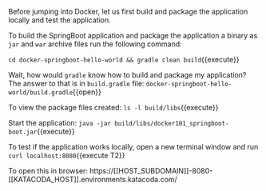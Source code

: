 Before jumping into Docker, let us first build and package the application locally and test the application.

To build the SpringBoot application and package the application a binary as `jar` and `war` archive files run the following command:

`cd docker-springboot-hello-world && gradle clean build`{{execute}}

Wait, how would `gradle` know how to build and package my application? The answer to that is in `build.gradle` file: `docker-springboot-hello-world/build.gradle`{{open}}

To view the package files created: `ls -l build/libs`{{execute}}

Start the application: `java -jar build/libs/docker101_springboot-boot.jar`{{execute}}

To test if the application works locally, open a new terminal window and run `curl localhost:8080`{{execute T2}}

To open this in browser: https://[[HOST_SUBDOMAIN]]-8080-[[KATACODA_HOST]].environments.katacoda.com/
